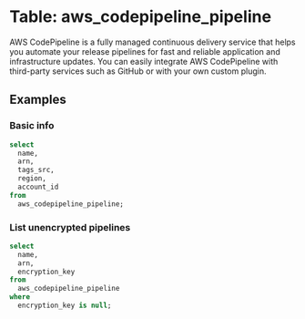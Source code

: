 # Table: aws_codepipeline_pipeline

AWS CodePipeline is a fully managed continuous delivery service that helps you automate your release pipelines for fast and reliable application and infrastructure updates. You can easily integrate AWS CodePipeline with third-party services such as GitHub or with your own custom plugin.

## Examples

### Basic info

```sql
select
  name,
  arn,
  tags_src,
  region,
  account_id
from
  aws_codepipeline_pipeline;
```

### List unencrypted pipelines

```sql
select
  name,
  arn,
  encryption_key
from
  aws_codepipeline_pipeline
where
  encryption_key is null;
```
